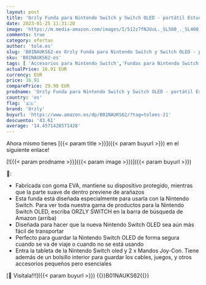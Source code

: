 ```yaml
---
layout: post
title: 'Orzly Funda para Nintendo Switch y Switch OLED - portátil Estuche rigido - Bolso de viaje con Ranuras para juegos  Joy-Con mandos y accessorios - Negro'
date: 2023-01-25 11:31:20
image: 'https://m.media-amazon.com/images/I/512z7fNJUuL._SL500_._SL400_.jpg'
comments: true
category: ofertas
author: 'tole.es'
slug: 'B01NAUKS62-es Orzly Funda para Nintendo Switch y Switch OLED - portátil...'
sku: 'B01NAUKS62-es'
tags: [ 'Accesorios para Nintendo Switch','Fundas para Nintendo Switch','Fundas y almacenamiento para Nintendo Switch','Hardware y juegos para Nintendo Switch','Videojuegos','nintendo','orzly','🇪🇸', ]
actualPrice: 16.91 EUR
currency: EUR
price: 16.91
comparePrice: 29.99 EUR
prodname: 'Orzly Funda para Nintendo Switch y Switch OLED - portátil Estuche rigido - Bolso de viaje con Ranuras para juegos  Joy-Con mandos y accessorios - Negro'
country: 'es'
flag: '🇪🇸'
brand: 'Orzly'
buyurl: 'https://www.amazon.es/dp/B01NAUKS62/?tag=tolees-21'
descuento: '43.61'
average: '14.4571428571428'
---
```


Ahora mismo tienes [{{< param title >}}]({{< param buyurl >}}) en el siguiente enlace!

[![{{< param prodname >}}]({{< param image >}})]({{< param buyurl >}})

🔎:

- Fabricada con goma EVA, mantiene su dispositivo protegido, mientras que la parte suave de dentro previene de arañazos
- Esta funda está diseñada especialmente para usarla con la Nintendo Switch. Para ver toda nuestra gama de productos para la Nintendo Switch OLED, escriba ORZLY SWITCH en la barra de búsqueda de Amazon (arriba)
- Diseñada para hacer que la nueva Nintendo Switch OLED sea aún más fácil de transportar
- Perfecto para guardar la Nintendo Switch OLED de forma segura cuando se va de viaje o cuando no se está usando
- Entra la tableta de la Nintendo Switch oled y 2 x Mandos Joy-Con. Tiene además de un bolsillo interior para guardar los cables, juegos, y otros accesorios pequeños pero esenciales

[🛒 Visítala!!!]({{< param buyurl >}})
{{<world>}}B01NAUKS62{{</world>}}
